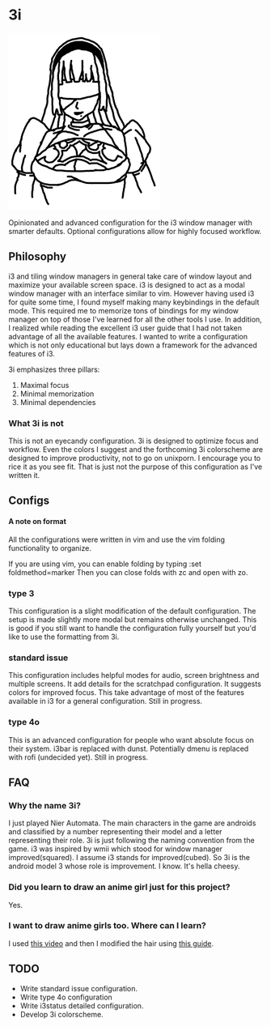 # 3i

![3i](3i_resized.png)

Opinionated and advanced configuration for the i3 window manager with smarter defaults.
Optional configurations allow for highly focused workflow.

## Philosophy

i3 and tiling window managers in general take care of window layout and maximize your available screen space.
i3 is designed to act as a modal window manager with an interface similar to vim.
However having used i3 for quite some time, I found myself making many keybindings in the default mode.
This required me to memorize tons of bindings for my window manager on top of those I've learned for all the other tools I use.
In addition, I realized while reading the excellent i3 user guide that I had not taken advantage of all the available features.
I wanted to write a configuration which is not only educational but lays down a framework for the advanced features of i3.

3i emphasizes three pillars:

1. Maximal focus
2. Minimal memorization
3. Minimal dependencies

### What 3i is not

This is not an eyecandy configuration.
3i is designed to optimize focus and workflow.
Even the colors I suggest and the forthcoming 3i colorscheme are designed to improve productivity, not to go on unixporn.
I encourage you to rice it as you see fit.
That is just not the purpose of this configuration as I've written it.

## Configs

#### A note on format

All the configurations were written in vim and use the vim folding functionality to organize.

If you are using vim, you can enable folding by typing :set foldmethod=marker
Then you can close folds with zc and open with zo.

### type 3

This configuration is a slight modification of the default configuration.
The setup is made slightly more modal but remains otherwise unchanged.
This is good if you still want to handle the configuration fully yourself but you'd like to use the formatting from 3i.

### standard issue

This configuration includes helpful modes for audio, screen brightness and multiple screens.
It add details for the scratchpad configuration.
It suggests colors for improved focus.
This take advantage of most of the features available in i3 for a general configuration.
Still in progress.

### type 4o

This is an advanced configuration for people who want absolute focus on their system.
i3bar is replaced with dunst.
Potentially dmenu is replaced with rofi (undecided yet).
Still in progress.

## FAQ

### Why the name 3i?

I just played Nier Automata.
The main characters in the game are androids and classified by a number representing their model and a letter representing their role.
3i is just following the naming convention from the game.
i3 was inspired by wmii which stood for window manager improved(squared).
I assume i3 stands for improved(cubed).
So 3i is the android model 3 whose role is improvement.
I know.
It's hella cheesy.

### Did you learn to draw an anime girl just for this project?

Yes.

### I want to draw anime girls too. Where can I learn?

I used [this video](https://www.youtube.com/watch?v=2GbSCdoyO_I) and then I modified the hair using [this guide](https://www.animeoutline.com/how-to-draw-anime-and-manga-hair-female/).

## TODO

* Write standard issue configuration.
* Write type 4o configuration
* Write i3status detailed configuration.
* Develop 3i colorscheme.
